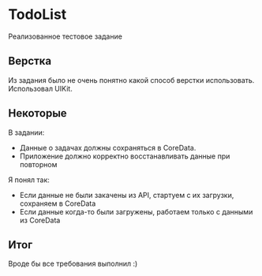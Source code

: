 # TodoList

Реализованное тестовое задание

## Верстка

Из задания было не очень понятно какой способ верстки использовать.
Использовал UIKit.

## Некоторые

В задании:
- Данные о задачах должны сохраняться в CoreData.
- Приложение должно корректно восстанавливать данные при повторном

Я понял так:

- Если данные не были закачены из API, стартуем с их загрузки, сохраняем в CoreData
- Если данные когда-то были загружены, работаем только с данными из CoreData

## Итог

Вроде бы все требования выполнил :)
